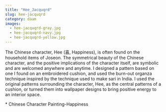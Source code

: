 ```yaml
---
title: "Hee_Jacquqrd"
slug: hee-jacquqrd
category: daam
images:
  - hee-jacquqrd-gray.jpg
  - hee-jacquqrd-navy.jpg
  - hee-jacquqrd-yellow.jpg
---
```


The Chinese character, Hee (喜, Happiness), is often found on the household items of Joseon. The symmetrical beauty of the Chinese character, and the positive implications of the character itself, are symbolic and are welcomed anywhere and anytime. I designed a pattern based on one I found on an embroidered cushion, and used the burn-out organza technique inspired by the technique used to make sari in India. I used the original patterns surrounding the character, Hee, as the central patterns of a cushion, or turned them into wallpaper designs to bring positive energy to an interior space.

&#x2A; Chinese Character Painting-Happiness

